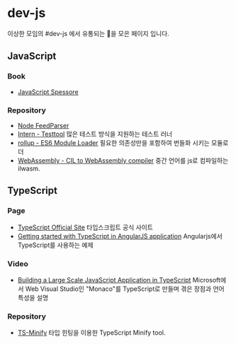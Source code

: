 dev-js
======

이상한 모임의 #dev-js 에서 유통되는 💊을 모은 페이지 입니다.

JavaScript
----------

### Book
- [JavaScript Spessore](https://leanpub.com/javascript-spessore/read)

### Repository
- [Node FeedParser](https://github.com/danmactough/node-feedparser)
- [Intern - Testtool](https://theintern.github.io) 많은 테스트 방식을 지원하는 테스트 러너
- [rollup - ES6 Module Loader](https://github.com/rollup/rollup) 필요한 의존성만을 포함하여 번들화 시키는 모듈로더
- [WebAssembly - CIL to WebAssembly compiler](https://github.com/WebAssembly/ilwasm) 중간 언어를 js로 컴파일하는 ilwasm. 

TypeScript
----------

### Page

- [TypeScript Official Site](http://www.typescriptlang.org) 타입스크립트 공식 사이트
- [Getting started with TypeScript in AngularJS application](http://www.codeproject.com/Articles/888764/Getting-started-with-TypeScript-in-AngularJS-appli) Angularjs에서 TypeScript를 사용하는 예제

### Video

- [Building a Large Scale JavaScript Application in TypeScript](https://www.youtube.com/watch?v=3Jrg8hfNXmU) Microsoft에서 Web Visual Studio인 "Monaco"를 TypeScript로 만들며 겪은 장점과 언어 특성을 설명

### Repository
- [TS-Minify](https://github.com/angular/ts-minify) 타입 힌팅을 이용한 TypeScript Minify tool. 

